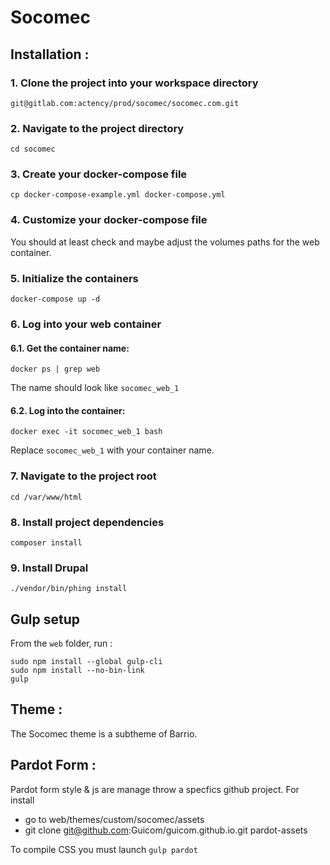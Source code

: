 # Socomec

## Installation :

### 1. Clone the project into your workspace directory

```
git@gitlab.com:actency/prod/socomec/socomec.com.git
```

### 2. Navigate to the project directory

```
cd socomec
```

### 3. Create your docker-compose file

```
cp docker-compose-example.yml docker-compose.yml
```

### 4. Customize your docker-compose file

You should at least check and maybe adjust the volumes paths for the web container.

### 5. Initialize the containers

```
docker-compose up -d
```

### 6. Log into your web container

#### 6.1. Get the container name:

```
docker ps | grep web
```

The name should look like `socomec_web_1`

#### 6.2. Log into the container:

```
docker exec -it socomec_web_1 bash
```

Replace `socomec_web_1` with your container name.

### 7. Navigate to the project root

```
cd /var/www/html
```

### 8. Install project dependencies

```
composer install
```

### 9. Install Drupal

```
./vendor/bin/phing install
```

## Gulp setup

From the `web` folder, run :

```
sudo npm install --global gulp-cli
sudo npm install --no-bin-link
gulp
```

## Theme :

The Socomec theme is a subtheme of Barrio.

## Pardot Form :
Pardot form style & js are manage throw a specfics github project.
For install 
* go to web/themes/custom/socomec/assets
* git clone git@github.com:Guicom/guicom.github.io.git pardot-assets

To compile CSS you must launch `gulp pardot` 

